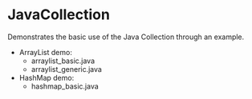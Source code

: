 # JavaCollection
Demonstrates the basic use of the Java Collection through an example.

- ArrayList demo:
  - arraylist_basic.java
  - arraylist_generic.java
- HashMap demo: 
  - hashmap_basic.java